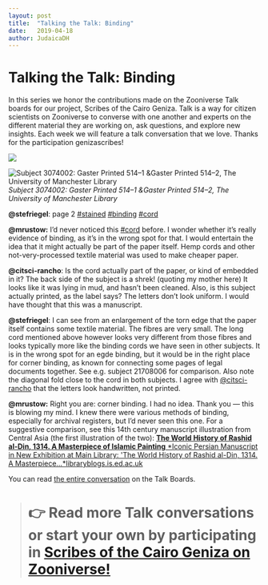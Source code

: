 ```yaml
---
layout: post
title:  "Talking the Talk: Binding"
date:   2019-04-18
author: JudaicaDH
---
```

# Talking the Talk: Binding

In this series we honor the contributions made on the Zooniverse Talk boards for our project, Scribes of the Cairo Geniza. Talk is a way for citizen scientists on Zooniverse to converse with one another and experts on the different material they are working on, ask questions, and explore new insights. Each week we will feature a talk conversation that we love. Thanks for the participation genizascribes!

![](https://cdn-images-1.medium.com/max/4000/0*bDyPMUjbu9WtZZru.jpeg)

![Subject 3074002: Gaster Printed 514–1 &Gaster Printed 514–2, The University of Manchester Library](https://cdn-images-1.medium.com/max/4000/0*5xLRoC3A9An2-N5B.jpeg)*Subject 3074002: Gaster Printed 514–1 &Gaster Printed 514–2, The University of Manchester Library*

**@stefriegel**: page 2 [#stained](https://www.zooniverse.org/projects/judaicadh/scribes-of-the-cairo-geniza/talk/tags/stained) [#binding](https://www.zooniverse.org/projects/judaicadh/scribes-of-the-cairo-geniza/talk/tags/binding) [#cord](https://www.zooniverse.org/projects/judaicadh/scribes-of-the-cairo-geniza/talk/tags/cord)

**@mrustow:** I’d never noticed this [#cord](https://www.zooniverse.org/projects/judaicadh/scribes-of-the-cairo-geniza/talk/tags/cord) before. I wonder whether it’s really evidence of binding, as it’s in the wrong spot for that. I would entertain the idea that it might actually be part of the paper itself. Hemp cords and other not-very-processed textile material was used to make cheaper paper.

**@citsci-rancho**: Is the cord actually part of the paper, or kind of embedded in it? The back side of the subject is a shrek! (quoting my mother here) It looks like it was lying in mud, and hasn’t been cleaned. Also, is this subject actually printed, as the label says? The letters don’t look uniform. I would have thought that this was a manuscript.

**@stefriegel**: I can see from an enlargement of the torn edge that the paper itself contains some textile material. The fibres are very small. The long cord mentioned above however looks very different from those fibres and looks typically more like the binding cords we have seen in other subjects. It is in the wrong spot for an egde binding, but it would be in the right place for corner binding, as known for connecting some pages of legal documents together.
See e.g. subject 21708006 for comparison. Also note the diagonal fold close to the cord in both subjects. I agree with [@citsci-rancho](https://www.zooniverse.org/users/citsci-rancho) that the letters look handwritten, not printed.

**@mrustow:** Right you are: corner binding. I had no idea. Thank you — this is blowing my mind. I knew there were various methods of binding, especially for archival registers, but I’d never seen this one. For a suggestive comparison, see this 14th century manuscript illustration from Central Asia (the first illustration of the two):
[**The World History of Rashid al-Din, 1314. A Masterpiece of Islamic Painting**
*Iconic Persian Manuscript in New Exhibition at Main Library: 'The World History of Rashid al-Din, 1314. A Masterpiece…*libraryblogs.is.ed.ac.uk](http://libraryblogs.is.ed.ac.uk/blog/2014/07/14/the-world-history-of-rashid-al-din-1314-a-masterpiece-of-islamic-painting/)

You can read [the entire conversation](https://www.zooniverse.org/projects/judaicadh/scribes-of-the-cairo-geniza/talk/1029/945575) on the Talk Boards.
> # 👉 Read more Talk conversations or start your own by participating in [Scribes of the Cairo Geniza on Zooniverse!](http://scribesofthecairogeniza.org)
